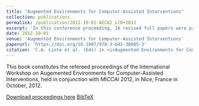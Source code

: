 ```yaml
---
title: "Augmented Environments for Computer-Assisted Interventions"
collection: publications
permalink: /publication/2012-10-01-AECAI_LCB+2012
excerpt: 'In this conference proceeding, 16 revised full papers were presented at the AE-CAI international workshop. I served as the Program Chair and Proceeding Editor for AE-CAI 2012.'
date: 2012-10-01
venue: 'Augmented Environments for Computer-Assisted Interventions'
paperurl: 'https://doi.org/10.1007/978-3-642-38085-3'
citation: 'C.A. Linte et al. (Eds) in <i>Augmented Environments for Computer-Assisted Interventions</i>, LNCS 7815.'
---
```


This book constitutes the refereed proceedings of the International Workshop on Augemented Environments for Computer-Assisted Interventions, held in conjunction with MICCAI 2012, in Nice, France in October, 2012.

[Download proceedings here](https://doi.org/10.1007/978-3-642-38085-3) [BibTeX](./../files/bibtex/LCB+2012.bib)